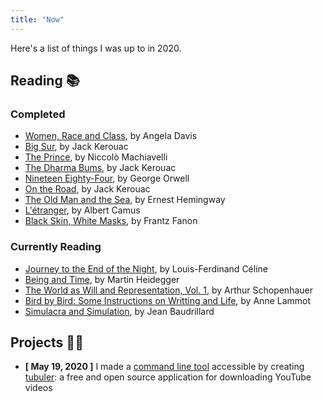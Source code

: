 ```yaml
---
title: "Now"
---
```


Here's a list of things I was up to in 2020.

## Reading 📚

### Completed
* [Women, Race and Class](https://en.wikipedia.org/wiki/Women,_Race_and_Class), by Angela Davis
* [Big Sur](https://en.wikipedia.org/wiki/Big_Sur_(novel)), by Jack Kerouac
* [The Prince](https://en.wikipedia.org/wiki/The_Prince), by Niccolò Machiavelli
* [The Dharma Bums](https://en.wikipedia.org/wiki/The_Dharma_Bums), by Jack Kerouac
* [Nineteen Eighty-Four](https://en.wikipedia.org/wiki/Nineteen_Eighty-Four), by George Orwell
* [On the Road](https://en.wikipedia.org/wiki/On_the_Road), by Jack Kerouac
* [The Old Man and the Sea](https://en.wikipedia.org/wiki/The_Old_Man_and_the_Sea), by Ernest Hemingway
* [L'étranger](https://en.wikipedia.org/wiki/The_Stranger_(Camus_novel)), by Albert Camus
* [Black Skin, White Masks](https://en.wikipedia.org/wiki/Black_Skin,_White_Masks), by Frantz Fanon

### Currently Reading
* [Journey to the End of the Night](https://en.wikipedia.org/wiki/Journey_to_the_End_of_the_Night), by Louis-Ferdinand Céline
* [Being and Time](https://en.wikipedia.org/wiki/Being_and_Time), by Martin Heidegger
* [The World as Will and Representation, Vol. 1](https://en.wikipedia.org/wiki/The_World_as_Will_and_Representation), by Arthur Schopenhauer
* [Bird by Bird: Some Instructions on Writting and Life](https://archive.org/details/birdbybirdsomein00lamo), by Anne Lammot
* [Simulacra and Simulation](https://en.wikipedia.org/wiki/Simulacra_and_Simulation), by Jean Baudrillard

## Projects 👨‍💻

* **[ May 19, 2020 ]** I made a [command line tool](https://ytdl-org.github.io/youtube-dl/index.html) accessible by creating [tubuler](https://github.com/dtcrout/tubuler): a free and open source application for downloading YouTube videos